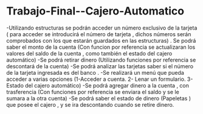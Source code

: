 # Trabajo-Final--Cajero-Automatico


-Utilizando estructuras se podrán acceder un número exclusivo de la tarjeta ( para acceder se introducirá el número de tarjeta , dichos números serán comprobados con los que estarán guardados en las estructuras) . 
Se podrá saber el monto de la cuenta (Con funcion por referencia se actualizaran los valores del saldo de la cuenta , como también el estado del cajero automático)
-Se podrá retirar dinero  (Utilizando funciones por referencia se descontará de la cuenta) 
-Se podrá analizar las tarjetas saber si el número de la tarjeta ingresada es del banco .
-Se realizará un menú que pueda acceder a varias opciones  (1-Acceder a cuenta. 2- Lenar un formulario. 3-Estado del cajero automático)
-Se podrá agregar dinero a la cuenta , con trasferencia (Con funciones por referencia se enviara el saldo y se le sumara a la otra cuenta)
-Se podrá saber el estado de dinero (Papeletas ) que posee el cajero , y se ira descontando cuando se retire dinero.
